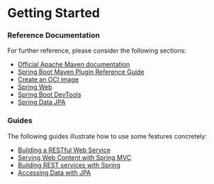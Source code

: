 # Getting Started

### Reference Documentation
For further reference, please consider the following sections:

* [Official Apache Maven documentation](https://maven.apache.org/guides/index.html)
* [Spring Boot Maven Plugin Reference Guide](https://docs.spring.io/spring-boot/docs/3.2.4-SNAPSHOT/maven-plugin/reference/html/)
* [Create an OCI image](https://docs.spring.io/spring-boot/docs/3.2.4-SNAPSHOT/maven-plugin/reference/html/#build-image)
* [Spring Web](https://docs.spring.io/spring-boot/docs/3.2.4-SNAPSHOT/reference/htmlsingle/index.html#web)
* [Spring Boot DevTools](https://docs.spring.io/spring-boot/docs/3.2.4-SNAPSHOT/reference/htmlsingle/index.html#using.devtools)
* [Spring Data JPA](https://docs.spring.io/spring-boot/docs/3.2.4-SNAPSHOT/reference/htmlsingle/index.html#data.sql.jpa-and-spring-data)

### Guides
The following guides illustrate how to use some features concretely:

* [Building a RESTful Web Service](https://spring.io/guides/gs/rest-service/)
* [Serving Web Content with Spring MVC](https://spring.io/guides/gs/serving-web-content/)
* [Building REST services with Spring](https://spring.io/guides/tutorials/rest/)
* [Accessing Data with JPA](https://spring.io/guides/gs/accessing-data-jpa/)

